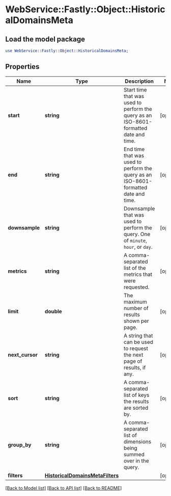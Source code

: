 # WebService::Fastly::Object::HistoricalDomainsMeta

## Load the model package
```perl
use WebService::Fastly::Object::HistoricalDomainsMeta;
```

## Properties
Name | Type | Description | Notes
------------ | ------------- | ------------- | -------------
**start** | **string** | Start time that was used to perform the query as an ISO-8601-formatted date and time. | [optional] 
**end** | **string** | End time that was used to perform the query as an ISO-8601-formatted date and time. | [optional] 
**downsample** | **string** | Downsample that was used to perform the query. One of `minute`, `hour`, or `day`. | [optional] 
**metrics** | **string** | A comma-separated list of the metrics that were requested. | [optional] 
**limit** | **double** | The maximum number of results shown per page. | [optional] 
**next_cursor** | **string** | A string that can be used to request the next page of results, if any. | [optional] 
**sort** | **string** | A comma-separated list of keys the results are sorted by. | [optional] 
**group_by** | **string** | A comma-separated list of dimensions being summed over in the query. | [optional] 
**filters** | [**HistoricalDomainsMetaFilters**](HistoricalDomainsMetaFilters.md) |  | [optional] 

[[Back to Model list]](../README.md#documentation-for-models) [[Back to API list]](../README.md#documentation-for-api-endpoints) [[Back to README]](../README.md)


